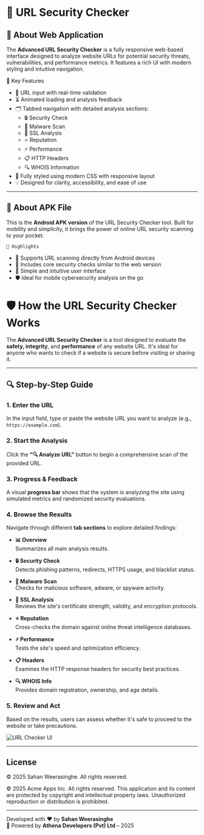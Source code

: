 # 🔐 URL Security Checker

## 📌 About Web Application

The **Advanced URL Security Checker** is a fully responsive web-based interface designed to analyze website URLs for potential security threats, vulnerabilities, and performance metrics. It features a rich UI with modern styling and intuitive navigation.

  🌟 Key Features

- 🔗 URL input with real-time validation  
- ⏳ Animated loading and analysis feedback  
- 🗂️ Tabbed navigation with detailed analysis sections:
  - 🔒 Security Check  
  - 🦠 Malware Scan  
  - 🔐 SSL Analysis  
  - ⭐ Reputation  
  - ⚡ Performance  
  - 📋 HTTP Headers  
  - 🔍 WHOIS Information  
- 🎨 Fully styled using modern CSS with responsive layout  
- 💡 Designed for clarity, accessibility, and ease of use  

---

## 📱 About APK File

This is the **Android APK version** of the URL Security Checker tool. Built for mobility and simplicity, it brings the power of online URL security scanning to your pocket.

    📲 Highlights

- 📡 Supports URL scanning directly from Android devices  
- 🧠 Includes core security checks similar to the web version  
- 🧭 Simple and intuitive user interface  
- 🛡️ Ideal for mobile cybersecurity analysis on the go



# 🛡️ How the URL Security Checker Works

The **Advanced URL Security Checker** is a tool designed to evaluate the **safety, integrity**, and **performance** of any website URL. It's ideal for anyone who wants to check if a website is secure before visiting or sharing it.

---

## 🔍 Step-by-Step Guide

### 1. Enter the URL  
In the input field, type or paste the website URL you want to analyze (e.g., `https://example.com`).

### 2. Start the Analysis  
Click the **“🔍 Analyze URL”** button to begin a comprehensive scan of the provided URL.

### 3. Progress & Feedback  
A visual **progress bar** shows that the system is analyzing the site using simulated metrics and randomized security evaluations.

### 4. Browse the Results  
Navigate through different **tab sections** to explore detailed findings:

- **📊 Overview**  
  Summarizes all main analysis results.

- **🔒 Security Check**  
  Detects phishing patterns, redirects, HTTPS usage, and blacklist status.

- **🦠 Malware Scan**  
  Checks for malicious software, adware, or spyware activity.

- **🔐 SSL Analysis**  
  Reviews the site's certificate strength, validity, and encryption protocols.

- **⭐ Reputation**  
  Cross-checks the domain against online threat intelligence databases.

- **⚡ Performance**  
  Tests the site's speed and optimization efficiency.

- **📋 Headers**  
  Examines the HTTP response headers for security best practices.

- **🔍 WHOIS Info**  
  Provides domain registration, ownership, and age details.

### 5. Review and Act  
Based on the results, users can assess whether it's safe to proceed to the website or take precautions.

![URL Checker UI](https://github.com/user-attachments/assets/0971a77b-77d4-4cce-a976-f0b80e93d088)

---




## License 
© 2025 Sahan Weerasinghe. All rights reserved.

© 2025 Acme Apps Inc. All rights reserved. This application and its content are protected by copyright and intellectual property laws. Unauthorized reproduction or distribution is prohibited.

---

Developed with ❤️ by **Sahan Weerasinghe**  
🔧 Powered by **Athena Developers (Pvt) Ltd** – 2025
